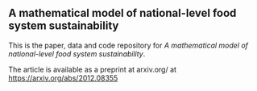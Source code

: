 A mathematical model of national-level food system sustainability
--------------------------------------------------------------------

This is the paper, data and code repository for *A mathematical model of national-level food system sustainability*.

The article is available as a preprint at arxiv.org/ at https://arxiv.org/abs/2012.08355
